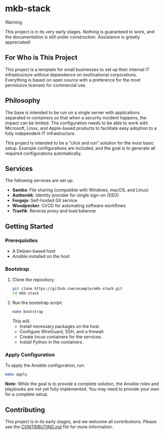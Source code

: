 # mkb-stack

> [!WARNING]
> This project is in its very early stages. Nothing is guaranteed to work, and the documentation is still under construction. Assistance is greatly appreciated!

## For Who is This Project

This project is a template for small businesses to set up their internal IT infrastructure without dependence on multinational corporations. Everything is based on open source with a preference for the most permissive licenses for commercial use.

## Philosophy

The base is intended to be run on a single server with applications separated in containers so that when a security incident happens, the impact can be limited. The configuration needs to be able to work with Microsoft, Linux, and Apple-based products to facilitate easy adoption to a fully independent IT infrastructure.

This project is intended to be a "click and run" solution for the most basic setup. Example configurations are included, and the goal is to generate all required configurations automatically.

## Services

The following services are set up:

*   **Samba**: File sharing (compatible with Windows, macOS, and Linux)
*   **Authentik**: Identity provider for single sign-on (SSO)
*   **Forgejo**: Self-hosted Git service
*   **Woodpecker**: CI/CD for automating software workflows
*   **Traefik**: Reverse proxy and load balancer

## Getting Started

### Prerequisites

*   A Debian-based host
*   Ansible installed on the host

### Bootstrap

1.  Clone the repository:
    ```bash
    git clone https://github.com/example/mkb-stack.git
    cd mkb-stack
    ```
2.  Run the bootstrap script:
    ```bash
    make bootstrap
    ```
    This will:
    *   Install necessary packages on the host.
    *   Configure WireGuard, SSH, and a firewall.
    *   Create Incus containers for the services.
    *   Install Python in the containers.

### Apply Configuration

To apply the Ansible configuration, run:

```bash
make apply
```

**Note:** While the goal is to provide a complete solution, the Ansible roles and playbooks are not yet fully implemented. You may need to provide your own for a complete setup.

## Contributing

This project is in its early stages, and we welcome all contributions. Please see the [CONTRIBUTING.md](CONTRIBUTING.md) file for more information.
